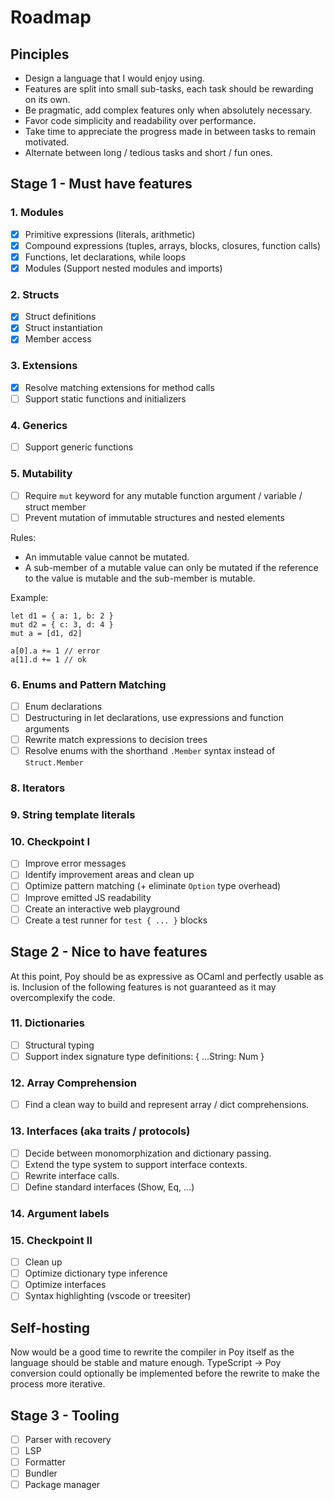 
# Roadmap

## Pinciples
- Design a language that I would enjoy using.
- Features are split into small sub-tasks, each task should be rewarding on its own.
- Be pragmatic, add complex features only when absolutely necessary.
- Favor code simplicity and readability over performance.
- Take time to appreciate the progress made in between tasks to remain motivated.
- Alternate between long / tedious tasks and short / fun ones.

## Stage 1 - Must have features

### 1. Modules
- [x] Primitive expressions (literals, arithmetic) 
- [x] Compound expressions (tuples, arrays, blocks, closures, function calls)
- [x] Functions, let declarations, while loops
- [x] Modules (Support nested modules and imports)

### 2. Structs
- [x] Struct definitions
- [x] Struct instantiation
- [x] Member access

### 3. Extensions
- [x] Resolve matching extensions for method calls
- [ ] Support static functions and initializers

### 4. Generics
- [ ] Support generic functions

### 5. Mutability
- [ ] Require `mut` keyword for any mutable function argument / variable / struct member 
- [ ] Prevent mutation of immutable structures and nested elements

Rules:
- An immutable value cannot be mutated.
- A sub-member of a mutable value can only be mutated if
  the reference to the value is mutable and the sub-member is mutable.

Example:
```poy
let d1 = { a: 1, b: 2 }
mut d2 = { c: 3, d: 4 }
mut a = [d1, d2]

a[0].a += 1 // error
a[1].d += 1 // ok
```

### 6. Enums and Pattern Matching
- [ ] Enum declarations
- [ ] Destructuring in let declarations, use expressions and function arguments
- [ ] Rewrite match expressions to decision trees
- [ ] Resolve enums with the shorthand `.Member` syntax instead of `Struct.Member`

### 8. Iterators

### 9. String template literals

### 10. Checkpoint I
- [ ] Improve error messages
- [ ] Identify improvement areas and clean up
- [ ] Optimize pattern matching (+ eliminate `Option` type overhead)
- [ ] Improve emitted JS readability
- [ ] Create an interactive web playground
- [ ] Create a test runner for ```test { ... }``` blocks

## Stage 2 - Nice to have features
At this point, Poy should be as expressive as OCaml and perfectly usable as is.
Inclusion of the following features is not guaranteed as it may overcomplexify the code.

### 11. Dictionaries
- [ ] Structural typing
- [ ] Support index signature type definitions: { ...String: Num }

### 12. Array Comprehension
- [ ] Find a clean way to build and represent array / dict comprehensions.

### 13. Interfaces (aka traits / protocols)
- [ ] Decide between monomorphization and dictionary passing.
- [ ] Extend the type system to support interface contexts.
- [ ] Rewrite interface calls.
- [ ] Define standard interfaces (Show, Eq, ...)

### 14. Argument labels

### 15. Checkpoint II
- [ ] Clean up
- [ ] Optimize dictionary type inference
- [ ] Optimize interfaces
- [ ] Syntax highlighting (vscode or treesiter)

## Self-hosting
Now would be a good time to rewrite the compiler in Poy itself as the language should be stable and mature enough. TypeScript -> Poy conversion could optionally be implemented before the rewrite to make the process more iterative.

## Stage 3 - Tooling
- [ ] Parser with recovery
- [ ] LSP
- [ ] Formatter
- [ ] Bundler
- [ ] Package manager
